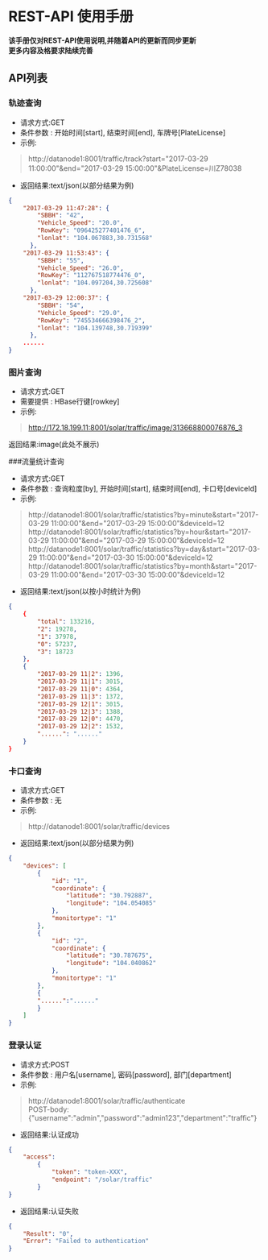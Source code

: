 # REST-API 使用手册

**该手册仅对REST-API使用说明,并随着API的更新而同步更新**  
**更多内容及格要求陆续完善**

## API列表  

### 轨迹查询  
* 请求方式:GET  
* 条件参数 : 开始时间[start], 结束时间[end], 车牌号[PlateLicense]  
* 示例:  
>http://datanode1:8001/traffic/track?start="2017-03-29 11:00:00"&end="2017-03-29 15:00:00"&PlateLicense=川Z78038  

* 返回结果:text/json(以部分结果为例)  
```json
{
	"2017-03-29 11:47:28": {
		"SBBH": "42",
        "Vehicle_Speed": "20.0",
        "RowKey": "096425277401476_6",
        "lonlat": "104.067883,30.731568"
      },
	"2017-03-29 11:53:43": {
		"SBBH": "55",
        "Vehicle_Speed": "26.0",
        "RowKey": "112767518774476_0",
        "lonlat": "104.097204,30.725608"
      },
    "2017-03-29 12:00:37": {
    	"SBBH": "54",
    	"Vehicle_Speed": "29.0",
    	"RowKey": "745534666398476_2",
    	"lonlat": "104.139748,30.719399"
      },
    ......
}
```

### 图片查询  
* 请求方式:GET  
* 需要提供 : HBase行键[rowkey]  
* 示例:  
>http://172.18.199.11:8001/solar/traffic/image/313668800076876_3  

 返回结果:image(此处不展示)
 
###流量统计查询  
* 请求方式:GET  
* 条件参数 : 查询粒度[by], 开始时间[start], 结束时间[end], 卡口号[deviceId]  
* 示例:  
>http://datanode1:8001/solar/traffic/statistics?by=minute&start="2017-03-29 11:00:00"&end="2017-03-29 15:00:00"&deviceId=12  
>http://datanode1:8001/solar/traffic/statistics?by=hour&start="2017-03-29 11:00:00"&end="2017-03-29 15:00:00"&deviceId=12  
>http://datanode1:8001/solar/traffic/statistics?by=day&start="2017-03-29 11:00:00"&end="2017-03-30 15:00:00"&deviceId=12  
>http://datanode1:8001/solar/traffic/statistics?by=month&start="2017-03-29 11:00:00"&end="2017-03-30 15:00:00"&deviceId=12  

* 返回结果:text/json(以按小时统计为例)  
```json
{
    {
        "total": 133216,
        "2": 19278,
        "1": 37978,
        "0": 57237,
        "3": 18723
    },
    {
        "2017-03-29 11|2": 1396,
        "2017-03-29 11|1": 3015,
        "2017-03-29 11|0": 4364,
        "2017-03-29 11|3": 1372,
        "2017-03-29 12|1": 3015,
        "2017-03-29 12|3": 1388,
        "2017-03-29 12|0": 4470,
        "2017-03-29 12|2": 1532,
        "......": "......"
    }
}
```

### 卡口查询  
* 请求方式:GET  
* 条件参数 : 无  
* 示例:  
>http://datanode1:8001/solar/traffic/devices  

* 返回结果:text/json(以部分结果为例)  
```json
{
    "devices": [
        {
            "id": "1",
            "coordinate": {
                "latitude": "30.792887",
                "longitude": "104.054085"
        	},
            "monitortype": "1"
        },
        {
            "id": "2",
            "coordinate": {
                "latitude": "30.787675",
                "longitude": "104.040862"
           	},
            "monitortype": "1"
        },
        {
        "......":"......"
        }
    ]
}
```

### 登录认证  
* 请求方式:POST  
* 条件参数 : 用户名[username], 密码[password], 部门[department]  
* 示例:  
>http://datanode1:8001/solar/traffic/authenticate  
>POST-body:{"username":"admin","password":"admin123","department":"traffic"}  

* 返回结果:认证成功  
```json
{
	"access":
        {
			"token": "token-XXX",
            "endpoint": "/solar/traffic"
        }
}
 ```
* 返回结果:认证失败
```json
{
	"Result": "0",
	"Error": "Failed to authentication"
}
```



